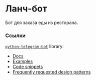 # Ланч-бот
Бот для заказа еды из ресторана.

### Ссылки
[`python-telegram-bot`](https://github.com/python-telegram-bot/python-telegram-bot) library:  
- [Docs](https://python-telegram-bot.readthedocs.io/en/stable/index.html)
- [Examples](https://github.com/python-telegram-bot/python-telegram-bot/blob/master/examples/README.md)
- [Code snippets](https://github.com/python-telegram-bot/python-telegram-bot/wiki/Code-snippets)  
- [Frequently requested design patterns](https://github.com/python-telegram-bot/python-telegram-bot/wiki/Frequently-requested-design-patterns)
